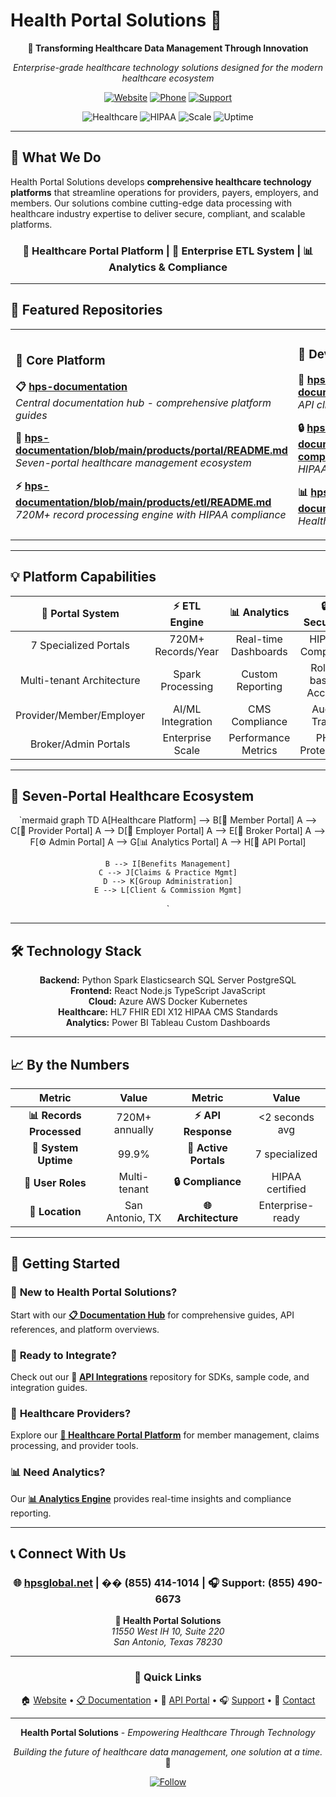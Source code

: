 # Health Portal Solutions 🏥

<div align="center">

**🚀 Transforming Healthcare Data Management Through Innovation**

*Enterprise-grade healthcare technology solutions designed for the modern healthcare ecosystem*

[![Website](https://img.shields.io/badge/Website-hpsglobal.net-blue?style=for-the-badge&logo=globe)](https://www.hpsglobal.net/)
[![Phone](https://img.shields.io/badge/Phone-(855)%20414--1014-green?style=for-the-badge&logo=phone)](tel:8554141014)
[![Support](https://img.shields.io/badge/Support-(855)%20490--6673-orange?style=for-the-badge&logo=headphones)](tel:8554906673)

![Healthcare](https://img.shields.io/badge/Industry-Healthcare-red?style=flat-square)
![HIPAA](https://img.shields.io/badge/HIPAA-Compliant-green?style=flat-square)
![Scale](https://img.shields.io/badge/Scale-720M%2B%20Records-blue?style=flat-square)
![Uptime](https://img.shields.io/badge/Uptime-99.9%25-brightgreen?style=flat-square)

</div>

---

## 🌟 What We Do

Health Portal Solutions develops **comprehensive healthcare technology platforms** that streamline operations for providers, payers, employers, and members. Our solutions combine cutting-edge data processing with healthcare industry expertise to deliver secure, compliant, and scalable platforms.

<div align="center">

### 🏥 **Healthcare Portal Platform** | 🔧 **Enterprise ETL System** | 📊 **Analytics & Compliance**

</div>

---

## 🚀 Featured Repositories

<table>
<tr>
<td width="50%">

### 🏥 **Core Platform**
**📋 [hps-documentation](https://github.com/Health-Portal-Solutions/hps-documentation)**  
*Central documentation hub - comprehensive platform guides*

**🏥 [hps-documentation/blob/main/products/portal/README.md](https://github.com/Health-Portal-Solutions/hps-documentation/blob/main/products/portal/README.md)**  
*Seven-portal healthcare management ecosystem*

**⚡ [hps-documentation/blob/main/products/etl/README.md](https://github.com/Health-Portal-Solutions/hps-documentation/blob/main/products/etl/README.md)**  
*720M+ record processing engine with HIPAA compliance*

</td>
<td width="50%">

### 🔧 **Development Tools**
**🔌 [hps-documentation/blob/main/developer/api.md](https://github.com/Health-Portal-Solutions/hps-documentation/blob/main/developer/api.md)**  
*API clients, SDKs, and integration tools*

**🔒 [hps-documentation/blob/main/security/hipaa-compliance.md](https://github.com/Health-Portal-Solutions/hps-documentation/blob/main/security/hipaa-compliance.md)**  
*HIPAA compliance and security utilities*

**📊 [hps-documentation/blob/main/platform/overview.md](https://github.com/Health-Portal-Solutions/hps-documentation/blob/main/platform/overview.md)**  
*Healthcare data analytics and reporting platform*

</td>
</tr>
</table>

---

## 💡 Platform Capabilities

<div align="center">

| **🏥 Portal System** | **⚡ ETL Engine** | **📊 Analytics** | **🔒 Security** |
|:---:|:---:|:---:|:---:|
| 7 Specialized Portals | 720M+ Records/Year | Real-time Dashboards | HIPAA Compliant |
| Multi-tenant Architecture | Spark Processing | Custom Reporting | Role-based Access |
| Provider/Member/Employer | AI/ML Integration | CMS Compliance | Audit Trails |
| Broker/Admin Portals | Enterprise Scale | Performance Metrics | PHI Protection |

</div>

---

## 🎯 **Seven-Portal Healthcare Ecosystem**

<div align="center">

`mermaid
graph TD
    A[Healthcare Platform] --> B[👥 Member Portal]
    A --> C[🏥 Provider Portal] 
    A --> D[🏢 Employer Portal]
    A --> E[🤝 Broker Portal]
    A --> F[⚙️ Admin Portal]
    A --> G[📊 Analytics Portal]
    A --> H[🔧 API Portal]
    
    B --> I[Benefits Management]
    C --> J[Claims & Practice Mgmt]
    D --> K[Group Administration]
    E --> L[Client & Commission Mgmt]
`

</div>

---

## 🛠️ **Technology Stack**

<div align="center">

**Backend:** Python Spark Elasticsearch SQL Server PostgreSQL  
**Frontend:** React Node.js TypeScript JavaScript  
**Cloud:** Azure AWS Docker Kubernetes  
**Healthcare:** HL7 FHIR EDI X12 HIPAA CMS Standards  
**Analytics:** Power BI Tableau Custom Dashboards

</div>

---

## 📈 **By the Numbers**

<div align="center">

| Metric | Value | Metric | Value |
|:---:|:---:|:---:|:---:|
| **📊 Records Processed** | 720M+ annually | **⚡ API Response** | <2 seconds avg |
| **🔄 System Uptime** | 99.9% | **🏥 Active Portals** | 7 specialized |
| **👥 User Roles** | Multi-tenant | **🔒 Compliance** | HIPAA certified |
| **📍 Location** | San Antonio, TX | **🌐 Architecture** | Enterprise-ready |

</div>

---

## 🚀 **Getting Started**

### 📖 **New to Health Portal Solutions?**
Start with our **[📋 Documentation Hub](https://github.com/Health-Portal-Solutions/hps-documentation)** for comprehensive guides, API references, and platform overviews.

### 🔌 **Ready to Integrate?**
Check out our **🔌 [API Integrations](https://github.com/Health-Portal-Solutions/hps-documentation/blob/main/developer/api.md)** repository for SDKs, sample code, and integration guides.

### 🏥 **Healthcare Providers?**
Explore our **[🏥 Healthcare Portal Platform](https://github.com/Health-Portal-Solutions/hps-documentation/blob/main/products/portal/README.md)** for member management, claims processing, and provider tools.

### 📊 **Need Analytics?**
Our **[📊 Analytics Engine](https://github.com/Health-Portal-Solutions/hps-documentation/blob/main/platform/overview.md)** provides real-time insights and compliance reporting.

---

## 📞 **Connect With Us**

<div align="center">

### 🌐 **[hpsglobal.net](https://www.hpsglobal.net/)** | �� **(855) 414-1014** | 🎧 **Support: (855) 490-6673**

**📍 Health Portal Solutions**  
*11550 West IH 10, Suite 220*  
*San Antonio, Texas 78230*

---

### 🔗 **Quick Links**

🏠 [Website](https://www.hpsglobal.net/) • [📋 Documentation](https://github.com/Health-Portal-Solutions/hps-documentation) • 🔌 [API Portal](https://github.com/Health-Portal-Solutions/hps-documentation/blob/main/developer/api.md) • 🎧 [Support](tel:8554906673) • 📧 [Contact](https://www.hpsglobal.net/contact)

</div>

---

<div align="center">

**Health Portal Solutions** - *Empowering Healthcare Through Technology*

*Building the future of healthcare data management, one solution at a time.* 🚀

[![Follow](https://img.shields.io/github/followers/Health-Portal-Solutions?style=social)](https://github.com/Health-Portal-Solutions)

</div>



